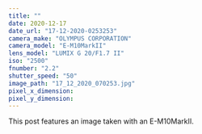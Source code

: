 ```yaml
---
title: ""
date: 2020-12-17
date_url: "17-12-2020-0253253"
camera_make: "OLYMPUS CORPORATION"
camera_model: "E-M10MarkII"
lens_model: "LUMIX G 20/F1.7 II"
iso: "2500"
fnumber: "2.2"
shutter_speed: "50"
image_path: "17_12_2020_070253.jpg"
pixel_x_dimension: 
pixel_y_dimension: 
---
```


This post features an image taken with an E-M10MarkII.